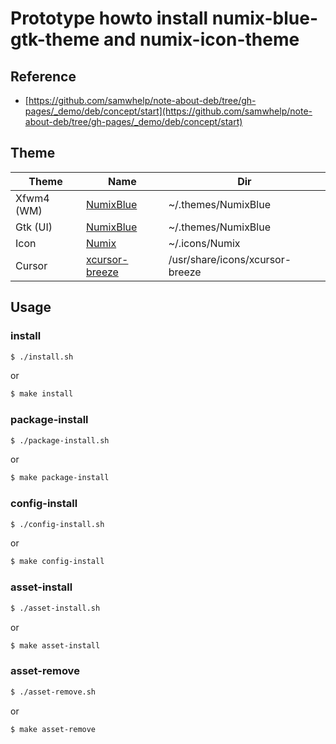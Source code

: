 
# Prototype howto install numix-blue-gtk-theme and numix-icon-theme

## Reference

* [https://github.com/samwhelp/note-about-deb/tree/gh-pages/_demo/deb/concept/start](https://github.com/samwhelp/note-about-deb/tree/gh-pages/_demo/deb/concept/start)

## Theme

| Theme | Name | Dir |
| --- | --- | --- |
| Xfwm4 (WM) | [NumixBlue](https://packages.ubuntu.com/focal/numix-blue-gtk-theme) | ~/.themes/NumixBlue |
| Gtk (UI) | [NumixBlue](https://packages.ubuntu.com/focal/numix-blue-gtk-theme) | ~/.themes/NumixBlue |
| Icon | [Numix](https://packages.ubuntu.com/focal/numix-icon-theme) | ~/.icons/Numix |
| Cursor | [xcursor-breeze](https://software.manjaro.org/package/xcursor-breeze) | /usr/share/icons/xcursor-breeze |


## Usage

### install

``` sh
$ ./install.sh
```

or

``` sh
$ make install
```


### package-install

``` sh
$ ./package-install.sh
```

or

``` sh
$ make package-install
```


### config-install

``` sh
$ ./config-install.sh
```

or

``` sh
$ make config-install
```


### asset-install

``` sh
$ ./asset-install.sh
```

or

``` sh
$ make asset-install
```


### asset-remove

``` sh
$ ./asset-remove.sh
```

or

``` sh
$ make asset-remove
```
